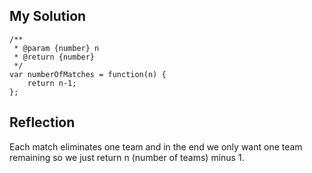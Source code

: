 ## My Solution

```
/**
 * @param {number} n
 * @return {number}
 */
var numberOfMatches = function(n) {
    return n-1;
};
```

## Reflection

Each match eliminates one team and in the end we only want one team remaining so we just return n (number of teams) minus 1.
